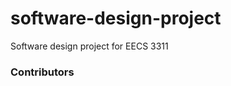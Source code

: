 # software-design-project

<p> Software design project for EECS 3311</p>

### Contributors
[Laxit Shahi]: (https://www.linkedin.com/in/laxitshahi/)
[Alessandro GenoveseA]: (https://github.com/alessand10)
[Ahmed Khafaji]: (https://github.com/khafaji-ahmed)
